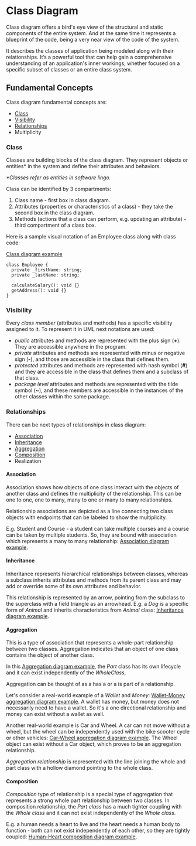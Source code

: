 # Class Diagram

Class diagram offers a bird's eye view of the structural and static components of the entire system. And at the same time it represents a blueprint of the code, being a very near view of the code of the system.

It describes the classes of application being modeled along with their relationships. It’s a powerful tool that can help gain a comprehensive understanding of an application's inner workings, whether focused on a specific subset of classes or an entire class system.

## Fundamental Concepts

Class diagram fundamental concepts are:

- [Class](#class)
- [Visibility](#visibility)
- [Relationships](#relationships)
- Multiplicity

### Class

Classes are building blocks of the class diagram. They represent objects or entities\* in the system and define their attributes and behaviors.

_\*Classes refer as entities in software lingo._

Class can be identified by 3 compartments:

1. Class name - first box in class diagram.
2. Attributes (properties or characteristics of a class) - they take the second box in the class diagram.
3. Methods (actions that a class can perform, e.g. updating an attribute) - third compartment of a class box.

Here is a sample visual notation of an Employee class along with class code:

[Class diagram example](https://ntonbala.github.io/uml-diagrams/Structural/Class/img/class-concept.drawio.html)

```
class Employee {
  private _firstName: string;
  private _lastName: string;

  calculateSalary(): void {}
  getAddress(): void {}
}
```

### Visibility

Every _class member_ (attributes and methods) has a specific visibility assigned to it. To represent it in UML next notations are used:

- _public_ attributes and methods are represented with the plus sign (**+**). They are accessible anywhere in the program.
- _private_ attributes and methods are represented with minus or negative sign (**-**), and those are accessible in the class that defines them.
- _protected_ attributes and methods are represented with hash symbol (**#**) and they are accessible in the class that defines them and a subclass of that class.
- _package level_ attributes and methods are represented with the tilde symbol (**~**), and these members are accessible in the instances of the other classes within the same package.

### Relationships

There can be next types of relationships in class diagram:

- [Association](#association)
- [Inheritance](#inheritance)
- [Aggregation](#aggregation)
- [Composition](#composition)
- Realization

#### Association

Association shows how objects of one class interact with the objects of another class and defines the multiplicity of the relationship. This can be one to one, one to many, many to one or many to many relationships.

Relationship associations are depicted as a line connecting two class objects with endpoints that can be labeled to show the multiplicity.

E.g. Student and Course - a student can take multiple courses and a course can be taken by multiple students. So, they are bound with association which represents a many to many relationship: [Association diagram example](https://ntonbala.github.io/uml-diagrams/Structural/Class/img/relationships-concept-association.drawio.html).

#### Inheritance

Inheritance represents hierarchical relationships between classes, whereas a subclass inherits attributes and methods from its parent class and may add or override some of its own attributes and behavior.

This relationship is represented by an arrow, pointing from the subclass to the superclass with a field triangle as an arrowhead. E.g. a _Dog_ is a specific form of _Animal_ and inherits characteristics from _Animal_ class: [Inheritance diagram example](https://ntonbala.github.io/uml-diagrams/Structural/Class/img/relationships-concept-inheritance.drawio.html).

#### Aggregation

This is a type of association that represents a whole-part relationship between two classes. Aggregation indicates that an object of one class contains the object of another class.

In this [Aggregation diagram example](https://ntonbala.github.io/uml-diagrams/Structural/Class/img/relationships-concept-aggregation-1.drawio.html), the _Part_ class has its own lifecycle and it can exist independently of the _WholeClass_,

Aggregation can be thought of as a has a or a is part of a relationship.

Let's consider a real-world example of a _Wallet_ and _Money_: [Wallet-Money aggregation diagram example](https://ntonbala.github.io/uml-diagrams/Structural/Class/img/wallet-money.drawio.html). A wallet has money, but money does not necessarily need to have a wallet. So it's a one directional relationship and money can exist without a wallet as well.

Another real-world example is Car and Wheel. A car can not move without a wheel, but the wheel can be independently used with the bike scooter cycle or other vehicles: [Car-Wheel aggregation diagram example](https://ntonbala.github.io/uml-diagrams/Structural/Class/img/car-wheel.drawio.html). The Wheel object can exist without a Car object, which proves to be an aggregation relationship.

_Aggregation relationship_ is represented with the line joining the whole and part class with a hollow diamond pointing to the whole class.

#### Composition

_Composition_ type of relationship is a special type of aggregation that represents a strong whole part relationship between two classes. In composition relationship, the _Part class_ has a much tighter coupling with the _Whole class_ and it can not exist independently of the _Whole class_.

E.g. a human needs a heart to live and the heart needs a human body to function - both can not exist independently of each other, so they are tightly coupled: [Human-Heart composition diagram example](https://ntonbala.github.io/uml-diagrams/Structural/Class/img/human-heart.drawio.html).
